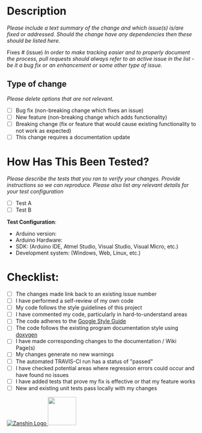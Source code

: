 # Description
_Please include a text summary of the change and which issue(s) is/are fixed or addressed. Should the change have any dependencies
then these should be listed here._

Fixes # (issue)
_In order to make tracking easier and to properly document the process,
pull requests should always refer to an active issue in the list - be it a bug fix or an enhancement or some other type of issue._

## Type of change

_Please delete options that are not relevant._

- [ ] Bug fix (non-breaking change which fixes an issue)
- [ ] New feature (non-breaking change which adds functionality)
- [ ] Breaking change (fix or feature that would cause existing functionality to not work as expected)
- [ ] This change requires a documentation update

# How Has This Been Tested?

_Please describe the tests that you ran to verify your changes. Provide instructions so we can reproduce. Please also list any relevant details for your test configuration_

- [ ] Test A
- [ ] Test B

**Test Configuration**:
* Arduino version:
* Arduino Hardware:
* SDK: (Arduino IDE, Atmel Studio, Visual Studio, Visual Micro, etc.)
* Development system: (Windows, Web, Linux, etc.)

# Checklist:

- [ ] The changes made link back to an existing issue number
- [ ] I have performed a self-review of my own code
- [ ] My code follows the style guidelines of this project
- [ ] I have commented my code, particularly in hard-to-understand areas
- [ ] The code adheres to the [Google Style Guide](https://google.github.io/styleguide/cppguide.html)
- [ ] The code follows the existing program documentation style using [doxygen](http://www.doxygen.nl/)
- [ ] I have made corresponding changes to the documentation / Wiki Page(s)
- [ ] My changes generate no new warnings
- [ ] The automated TRAVIS-CI run has a status of "passed"
- [ ] I have checked potential areas where regression errors could occur and have found no issues
- [ ] I have added tests that prove my fix is effective or that my feature works
- [ ] New and existing unit tests pass locally with my changes

[![Zanshin Logo](https://zanduino.github.io/Images/zanshinkanjitiny.gif) <img src="https://zanduino.github.io/Images/zanshintext.gif" width="75"/>](https://www.sv-zanshin.com)
